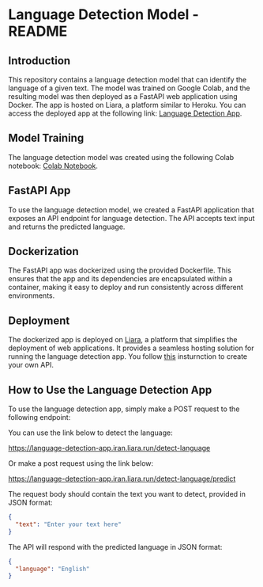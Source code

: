 # Language Detection Model - README

## Introduction
This repository contains a language detection model that can identify the language of a given text. The model was trained on Google Colab, and the resulting model was then deployed as a FastAPI web application using Docker. The app is hosted on Liara, a platform similar to Heroku. You can access the deployed app at the following link: [Language Detection App](https://language-detection-app.iran.liara.run/).

## Model Training
The language detection model was created using the following Colab notebook: [Colab Notebook](https://colab.research.google.com/drive/1uaALcaatvxOu42IhQA4r0bahfdpw-Z7v?usp=sharing).

## FastAPI App
To use the language detection model, we created a FastAPI application that exposes an API endpoint for language detection. The API accepts text input and returns the predicted language.

## Dockerization
The FastAPI app was dockerized using the provided Dockerfile. This ensures that the app and its dependencies are encapsulated within a container, making it easy to deploy and run consistently across different environments.

## Deployment
The dockerized app is deployed on [Liara](https://liara.ir/), a platform that simplifies the deployment of web applications. It provides a seamless hosting solution for running the language detection app.
You follow [this](https://docs.liara.ir/app-deploy/docker/cli) insturnction to create your own API.



## How to Use the Language Detection App
To use the language detection app, simply make a POST request to the following endpoint:

You can use the link below to detect the language:

https://language-detection-app.iran.liara.run/detect-language

Or make a post request using the link below:

https://language-detection-app.iran.liara.run/detect-language/predict

The request body should contain the text you want to detect, provided in JSON format:

```json
{
  "text": "Enter your text here"
}
```
The API will respond with the predicted language in JSON format:
```json
{
  "language": "English"
}
```
